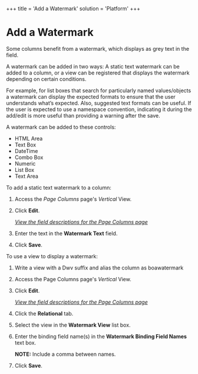 +++
title = 'Add a Watermark'
solution = 'Platform'
+++

# Add a Watermark

Some columns benefit from a watermark, which displays as grey text in
the field.

A watermark can be added in two ways: A static text watermark can be
added to a column, or a view can be registered that displays the
watermark depending on certain conditions.

For example, for list boxes that search for particularly named
values/objects a watermark can display the expected formats to ensure
that the user understands what’s expected. Also, suggested text formats
can be useful. If the user is expected to use a namespace convention,
indicating it during the add/edit is more useful than providing a
warning after the save.

A watermark can be added to these controls:

  - HTML Area
  - Text Box
  - DateTime
  - Combo Box
  - Numeric
  - List Box
  - Text Area

To add a static text watermark to a column:

1.  <span id="Column Properties Navigation" class="popUpLink">Access the
    *Page Columns* page</span>'s *Vertical* View.

2.  Click **Edit**.
    
    *[View the field descriptions for the Page Columns
    page](../Sys_Admin/Page_Desc/Page_Columns_H.htm)*

3.  Enter the text in the **Watermark Text** field.

4.  Click **Save**.

To use a view to display a watermark:

1.  Write a view with a Dwv suffix and alias the column as boawatermark

2.  Access the Page Columns page's *Vertical* View.

3.  Click **Edit**.
    
    *[View the field descriptions for the Page Columns
    page](../Sys_Admin/Page_Desc/Page_Columns_H.htm)*

4.  Click the **Relational** tab.

5.  Select the view in the **Watermark View** list box.

6.  Enter the binding field name(s) in the **Watermark Binding Field
    Names** text box.
    
    **NOTE:** Include a comma between names.

7.  Click **Save**.

